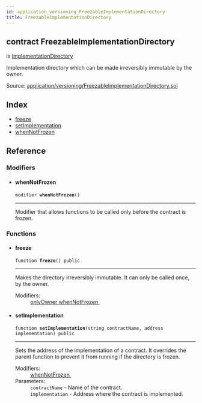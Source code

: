 ```yaml
---
id: application_versioning_FreezableImplementationDirectory
title: FreezableImplementationDirectory
---
```


<div class="contract-doc"><div class="contract"><h2 class="contract-header"><span class="contract-kind">contract</span> FreezableImplementationDirectory</h2><p class="base-contracts"><span>is</span> <a href="application_versioning_ImplementationDirectory.html">ImplementationDirectory</a></p><p class="description">Implementation directory which can be made irreversibly immutable by the owner.</p><div class="source">Source: <a href="git+https://github.com/zeppelinos/zos-lib/blob/v0.2.0/contracts/application/versioning/FreezableImplementationDirectory.sol" target="_blank">application/versioning/FreezableImplementationDirectory.sol</a></div></div><div class="index"><h2>Index</h2><ul><li><a href="application_versioning_FreezableImplementationDirectory.html#freeze">freeze</a></li><li><a href="application_versioning_FreezableImplementationDirectory.html#setImplementation">setImplementation</a></li><li><a href="application_versioning_FreezableImplementationDirectory.html#whenNotFrozen">whenNotFrozen</a></li></ul></div><div class="reference"><h2>Reference</h2><div class="modifiers"><h3>Modifiers</h3><ul><li><div class="item modifier"><span id="whenNotFrozen" class="anchor-marker"></span><h4 class="name">whenNotFrozen</h4><div class="body"><code class="signature">modifier <strong>whenNotFrozen</strong><span>() </span></code><hr/><div class="description"><p>Modifier that allows functions to be called only before the contract is frozen.</p></div></div></div></li></ul></div><div class="functions"><h3>Functions</h3><ul><li><div class="item function"><span id="freeze" class="anchor-marker"></span><h4 class="name">freeze</h4><div class="body"><code class="signature">function <strong>freeze</strong><span>() </span><span>public </span></code><hr/><div class="description"><p>Makes the directory irreversibly immutable. It can only be called once, by the owner.</p></div><dl><dt><span class="label-modifiers">Modifiers:</span></dt><dd><a href="_Ownable.html#onlyOwner">onlyOwner </a><a href="application_versioning_FreezableImplementationDirectory.html#whenNotFrozen">whenNotFrozen </a></dd></dl></div></div></li><li><div class="item function"><span id="setImplementation" class="anchor-marker"></span><h4 class="name">setImplementation</h4><div class="body"><code class="signature">function <strong>setImplementation</strong><span>(string contractName, address implementation) </span><span>public </span></code><hr/><div class="description"><p>Sets the address of the implementation of a contract. It overrides the parent function to prevent it from running if the directory is frozen.</p></div><dl><dt><span class="label-modifiers">Modifiers:</span></dt><dd><a href="application_versioning_FreezableImplementationDirectory.html#whenNotFrozen">whenNotFrozen </a></dd><dt><span class="label-parameters">Parameters:</span></dt><dd><div><code>contractName</code> - Name of the contract.</div><div><code>implementation</code> - Address where the contract is implemented.</div></dd></dl></div></div></li></ul></div></div></div>

